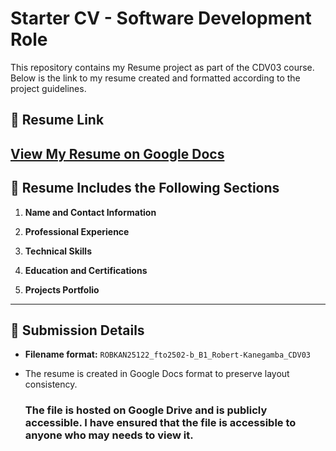 # Starter CV - Software Development Role

This repository contains my Resume project as part of the CDV03 course. Below is the link to my resume created and formatted according to the project guidelines.

## 📄 Resume Link

[**View My Resume on Google Docs**](https://docs.google.com/document/d/1pjBszfPQZn6MjrGZKuaY1FLncRqf1Llr1FBrkh3uiaM/edit?usp=sharing)
---

## 📌 Resume Includes the Following Sections

1. **Name and Contact Information**  

2. **Professional Experience**  

3. **Technical Skills**  

4. **Education and Certifications**  

5. **Projects Portfolio**   
---

## 📁 Submission Details

- **Filename format:** `ROBKAN25122_fto2502-b_B1_Robert-Kanegamba_CDV03`
- The resume is created in Google Docs format to preserve layout consistency.

  ### The file is hosted on Google Drive and is publicly accessible. I have ensured that the file is accessible to anyone who may needs to view it.

